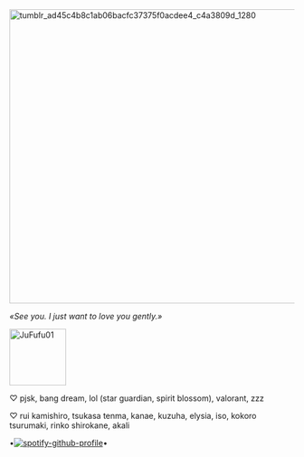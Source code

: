 
<img width="750" height="520" alt="tumblr_ad45c4b8c1ab06bacfc37375f0acdee4_c4a3809d_1280" src="https://github.com/user-attachments/assets/fb4f92c8-c186-4f62-bdcc-4f16c364d717" />

_«See you. I just want to love you gently.»_

<img width="100" height="100" alt="JuFufu01" src="https://github.com/user-attachments/assets/8c8f85c9-b476-4b43-bfaf-6e61f3e3d602" />

 
♡ pjsk, bang dream, lol (star guardian, spirit blossom), valorant, zzz

♡ rui kamishiro, tsukasa tenma, kanae, kuzuha, elysia, iso, kokoro tsurumaki, rinko shirokane, akali
       
•[![spotify-github-profile](https://spotify-github-profile.kittinanx.com/api/view?uid=i23sjrvne6xvmzmpvmd08vy74&cover_image=true&theme=natemoo-re&show_offline=false&background_color=1c1122&interchange=false&bar_color=ac6fb9&bar_color_cover=false)](https://github.com/kittinan/spotify-github-profile)•
